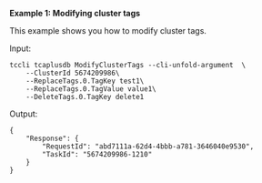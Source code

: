 **Example 1: Modifying cluster tags**

This example shows you how to modify cluster tags.

Input: 

```
tccli tcaplusdb ModifyClusterTags --cli-unfold-argument  \
    --ClusterId 5674209986\
    --ReplaceTags.0.TagKey test1\
    --ReplaceTags.0.TagValue value1\
    --DeleteTags.0.TagKey delete1
```

Output: 
```
{
    "Response": {
        "RequestId": "abd7111a-62d4-4bbb-a781-3646040e9530",
        "TaskId": "5674209986-1210"
    }
}
```

